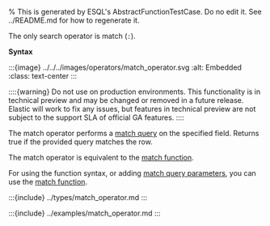 % This is generated by ESQL's AbstractFunctionTestCase. Do no edit it. See ../README.md for how to regenerate it.

The only search operator is match (`:`).

**Syntax**

:::{image} ../../../images/operators/match_operator.svg
:alt: Embedded
:class: text-center
:::


::::{warning}
Do not use on production environments. This functionality is in technical preview and may be changed or removed in a future release. Elastic will work to fix any issues, but features in technical preview are not subject to the support SLA of official GA features.
::::


The match operator performs a [match query](/reference/query-languages/query-dsl/query-dsl-match-query.md) on the specified field. Returns true if the provided query matches the row.

The match operator is equivalent to the [match function](../../../esql-functions-operators.md#esql-match).

For using the function syntax, or adding [match query parameters](/reference/query-languages/query-dsl/query-dsl-match-query.md#match-field-params), you can use the [match function](../../../esql-functions-operators.md#esql-match).


:::{include} ../types/match_operator.md
:::

:::{include} ../examples/match_operator.md
:::
